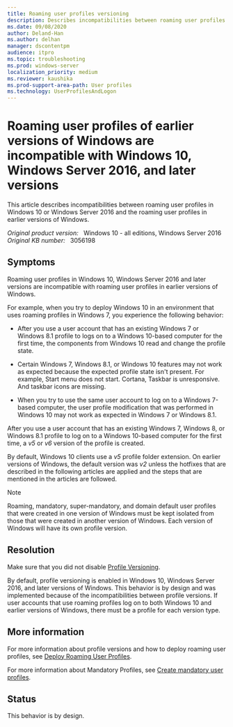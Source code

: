 ```yaml
---
title: Roaming user profiles versioning
description: Describes incompatibilities between roaming user profiles in Windows 10 or Windows Server 2016 and the roaming user profiles in earlier versions of Windows.
ms.date: 09/08/2020
author: Deland-Han
ms.author: delhan
manager: dscontentpm
audience: itpro
ms.topic: troubleshooting
ms.prod: windows-server
localization_priority: medium
ms.reviewer: kaushika
ms.prod-support-area-path: User profiles
ms.technology: UserProfilesAndLogon 
---
```

# Roaming user profiles of earlier versions of Windows are incompatible with Windows 10, Windows Server 2016, and later versions

This article describes incompatibilities between roaming user profiles in Windows 10 or Windows Server 2016 and the roaming user profiles in earlier versions of Windows.

_Original product version:_ &nbsp; Windows 10 - all editions, Windows Server 2016  
_Original KB number:_ &nbsp; 3056198

## Symptoms

Roaming user profiles in Windows 10, Windows Server 2016 and later versions are incompatible with roaming user profiles in earlier versions of Windows.

For example, when you try to deploy Windows 10 in an environment that uses roaming profiles in Windows 7, you experience the following behavior:

- After you use a user account that has an existing Windows 7 or Windows 8.1 profile to logs on to a Windows 10-based computer for the first time, the components from Windows 10 read and change the profile state.

- Certain Windows 7, Windows 8.1, or Windows 10 features may not work as expected because the expected profile state isn't present.
For example, Start menu does not start. Cortana, Taskbar is unresponsive. And taskbar icons are missing.

- When you try to use the same user account to log on to a Windows 7-based computer, the user profile modification that was performed in Windows 10 may not work as expected in Windows 7 or Windows 8.1.

After you use a user account that has an existing Windows 7, Windows 8, or Windows 8.1 profile to log on to a Windows 10-based computer for the first time, a *v5* or *v6* version of the profile is created.

By default, Windows 10 clients use a *v5* profile folder extension. On earlier versions of Windows, the default version was *v2* unless the hotfixes that are described in the following articles are applied and the steps that are mentioned in the articles are followed.

> [!NOTE]
> Roaming, mandatory, super-mandatory, and domain default user profiles that were created in one version of Windows must be kept isolated from those that were created in another version of Windows. Each version of Windows will have its own profile version.

## Resolution

Make sure that you did not disable [Profile Versioning](https://support.microsoft.com/help/2890783/incompatibility-between-windows-8-1-roaming-user-profiles-and-those-in).

By default, profile versioning is enabled in Windows 10, Windows Server 2016, and later versions of Windows. This behavior is by design and was implemented because of the incompatibilities between profile versions. If user accounts that use roaming profiles log on to both Windows 10 and earlier versions of Windows, there must be a profile for each version type.

## More information

For more information about profile versions and how to deploy roaming user profiles, see [Deploy Roaming User Profiles](/previous-versions/windows/it-pro/windows-server-2012-R2-and-2012/jj649079(v=ws.11)).

For more information about Mandatory Profiles, see [Create mandatory user profiles](/windows/client-management/mandatory-user-profile).  

## Status

This behavior is by design.
